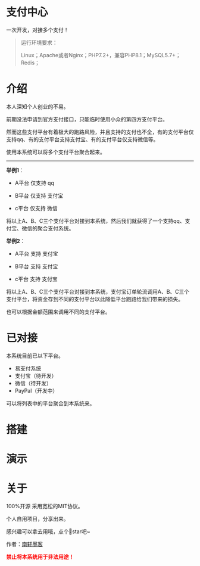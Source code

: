 支付中心
===============

一次开发，对接多个支付！

> 运行环境要求：
>
> Linux；Apache或者Nginx；PHP7.2+，兼容PHP8.1；MySQL5.7+；Redis；
>

# 介绍

本人深知个人创业的不易。

前期没法申请到官方支付接口，只能临时使用小众的第四方支付平台。

然而这些支付平台有着极大的跑路风险，并且支持的支付也不全，有的支付平台仅支持qq、有的支付平台支持支付宝、有的支付平台仅支持微信等。

使用本系统可以将多个支付平台聚合起来。

---

**举例1**：

* A平台 仅支持 qq

* B平台 仅支持 支付宝

* c平台 仅支持 微信

将以上A、B、C三个支付平台对接到本系统，然后我们就获得了一个支持qq、支付宝、微信的聚合支付系统。

**举例2**：

* A平台 支持 支付宝

* B平台 支持 支付宝

* c平台 支持 支付宝

将以上A、B、C三个支付平台对接到本系统，支付宝订单轮流调用A、B、C三个支付平台，将资金存到不同的支付平台以此降低平台跑路给我们带来的损失。

也可以根据金额范围来调用不同的支付平台。

# 已对接

本系统目前已以下平台。

* 易支付系统
* 支付宝（待开发）
* 微信（待开发）
* PayPal（开发中）

可以将列表中的平台聚合到本系统来。

# 搭建

# 演示

# 关于

100%开源 采用宽松的MIT协议。

个人自用项目，分享出来。

感兴趣可以拿去用哦，点个🌟star吧~

作者：[南轩墨客](http://nanxuanmoke.cn)



<font color=red>**禁止将本系统用于非法用途！**</font>